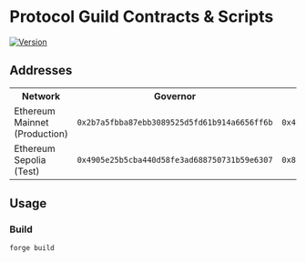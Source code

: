 # Protocol Guild Contracts & Scripts

[![Version][version-badge]][version-link]

## Addresses

<table>
<tr>
<th>Network</th>
<th>Governor</th>
<th>Timelock</th>
<th>ProposalTypesConfigurator</th>
<th>ProxyAdmin</th>
<th>Membership</th>
</tr>
<tr>
<td>Ethereum Mainnet (Production)</td>
<td><code>0x2b7a5fbba87ebb3089525d5fd61b914a6656ff6b</code></td>
<td><code>0x42baa004ff081ba7e3b2b810e7a9b4e0e35e8b01</code></td>
<td><code>0xa78db4a8efccd5812e0044496edcc571da3d24c6</code></td>
<td><code>0x7d70d1bb78e3a7252a52ee9e15ee9ba1f3ee3880</code></td>
<td><code>0x95fc87e77977a70b08c76b0a7714069d8ff0ff2b</code></td>
</tr>
<tr>
<td>Ethereum Sepolia (Test)</td>
<td><code>0x4905e25b5cba440d58fe3ad688750731b59e6307</code></td>
<td><code>0x8fFF4C5ABcb31fAc43DcE92f77920F3cB9854fB8</code></td>
<td><code>0x966daa9da3c7ef86c0f9fd678bd5d8cb1b856577</code></td>
<td><code>0xf24942a6f7bce11f6889fe8f72b9315b3aa9340f</code></td>
<td><code>0x380afD534539ad1C43c3268E7Cb71BAa766aE6f9</code></td>
</tr>
</table>

## Usage

### Build

```shell
forge build
```

[version-badge]: https://img.shields.io/badge/agora--governor-v1.1.0-brightgreen
[version-link]: https://github.com/voteagora/agora-governor/releases/tag/v1.0.0
